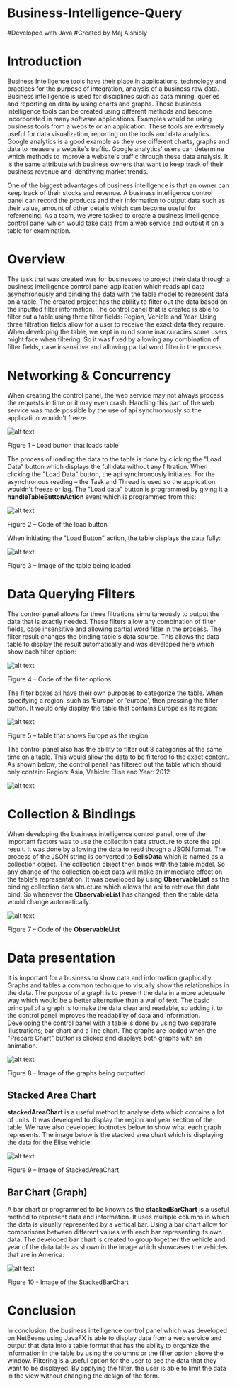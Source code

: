 # Business-Intelligence-Query
#Developed with Java 
#Created by Maj Alshibly

# Introduction

Business Intelligence tools have their place in applications, technology and practices for the purpose of integration, analysis of a business raw data. Business intelligence is used for disciplines such as data mining, queries and reporting on data by using charts and graphs. These business intelligence tools can be created using different methods and become incorporated in many software applications. Examples would be using business tools from a website or an application. These tools are extremely useful for data visualization, reporting on the tools and data analytics. Google analytics is a good example as they use different charts, graphs and data to measure a website&#39;s traffic. Google analytics&#39; users can determine which methods to improve a website&#39;s traffic through these data analysis. It is the same attribute with business owners that want to keep track of their business revenue and identifying market trends.

One of the biggest advantages of business intelligence is that an owner can keep track of their stocks and revenue. A business intelligence control panel can record the products and their information to output data such as their value, amount of other details which can become useful for referencing. As a team, we were tasked to create a business intelligence control panel which would take data from a web service and output it on a table for examination.

# Overview

The task that was created was for businesses to project their data through a business intelligence control panel application which reads api data asynchronously and binding the data with the table model to represent data on a table. The created project has the ability to filter out the data based on the inputted filter information. The control panel that is created is able to filter out a table using three filter fields: Region, Vehicle and Year. Using three filtration fields allow for a user to receive the exact data they require. When developing the table, we kept in mind some inaccuracies some users might face when filtering. So it was fixed by allowing any combination of filter fields, case insensitive and allowing partial word filter in the process.

# Networking &amp; Concurrency

When creating the control panel, the web service may not always process the requests in time or it may even crash. Handling this part of the web service was made possible by the use of api synchronously so the application wouldn&#39;t freeze.

![alt text](https://i.ibb.co/NWyP908/1.png)

Figure 1 – Load button that loads table

The process of loading the data to the table is done by clicking the &quot;Load Data&quot; button which displays the full data without any filtration. When clicking the &quot;Load Data&quot; button, the api synchronously initiates. For the asynchronous reading – the Task and Thread is used so the application wouldn&#39;t freeze or lag. The &quot;Load data&quot; button is programmed by giving it a **handleTableButtonAction** event which is programmed from this:

![alt text]( https://i.ibb.co/44D9Rzw/2.png)

Figure 2 – Code of the load button

When initiating the &quot;Load Button&quot; action, the table displays the data fully:

![alt text]( https://i.ibb.co/sV2hvcC/3.png)

Figure 3 – Image of the table being loaded

# Data Querying Filters

The control panel allows for three filtrations simultaneously to output the data that is exactly needed. These filters allow any combination of filter fields, case insensitive and allowing partial word filter in the process. The filter result changes the binding table&#39;s data source. This allows the data table to display the result automatically and was developed here which show each filter option:

![alt text]( https://i.ibb.co/SvLsySP/4.png)

Figure 4 – Code of the filter options

The filter boxes all have their own purposes to categorize the table. When specifying a region, such as &#39;Europe&#39; or &#39;europe&#39;, then pressing the filter button. It would only display the table that contains Europe as its region:

![alt text]( https://i.ibb.co/T4nqbDW/5.png)

Figure 5 – table that shows Europe as the region

The control panel also has the ability to filter out 3 categories at the same time on a table. This would allow the data to be filtered to the exact content. As shown below, the control panel has filtered out the table which should only contain: Region: Asia, Vehicle: Elise and Year: 2012

![alt text]( https://i.ibb.co/Wf85PTL/6.png)



# Collection &amp; Bindings

When developing the business intelligence control panel, one of the important factors was to use the collection data structure to store the api result. It was done by allowing the data to read though a JSON format. The process of the JSON string is converted to **SellsData** which is named as a collection object. The collection object then binds with the table model. So any change of the collection object data will make an immediate effect on the table&#39;s representation. It was developed by using **ObservableList** as the binding collection data structure which allows the api to retrieve the data bind. So whenever the **ObservableList** has changed, then the table data would change automatically.

![alt text]( https://i.ibb.co/THZfLFT/7.png)

Figure 7 – Code of the **ObservableList**

# Data presentation

It is important for a business to show data and information graphically. Graphs and tables a common technique to visually show the relationships in the data. The purpose of a graph is to present the data in a more adequate way which would be a better alternative than a wall of text. The basic principal of a graph is to make the data clear and readable, so adding it to the control panel improves the readability of data and information. Developing the control panel with a table is done by using two separate illustrations; bar chart and a line chart. The graphs are loaded when the &quot;Prepare Chart&quot; button is clicked and displays both graphs with an animation.

![alt text]( https://i.ibb.co/FsCdwFy/8.png)

Figure 8 – Image of the graphs being outputted





## Stacked Area Chart

**stackedAreaChart** is a useful method to analyse data which contains a lot of units. It was developed to display the region and year section of the table. We have also developed footnotes below to show what each graph represents. The image below is the stacked area chart which is displaying the data for the Elise vehicle:

![alt text]( https://i.ibb.co/1GXKcMX/9.png)

Figure 9 – Image of StackedAreaChart

## Bar Chart (Graph)

A bar chart or programmed to be known as the **stackedBarChart** is a useful method to represent data and information. It uses multiple columns in which the data is visually represented by a vertical bar. Using a bar chart allow for comparisons between different values with each bar representing its own data. The developed bar chart is created to group together the vehicle and year of the data table as shown in the image which showcases the vehicles that are in America:

![alt text]( https://i.ibb.co/MhMGrQ1/10.png)

Figure 10 - Image of the StackedBarChart

# Conclusion

In conclusion, the business intelligence control panel which was developed on NetBeans using JavaFX is able to display data from a web service and output that data into a table format that has the ability to organize the information in the table by using the columns or the filter option above the window. Filtering is a useful option for the user to see the data that they want to be displayed. By applying the filter, the user is able to limit the data in the view without changing the design of the form.

